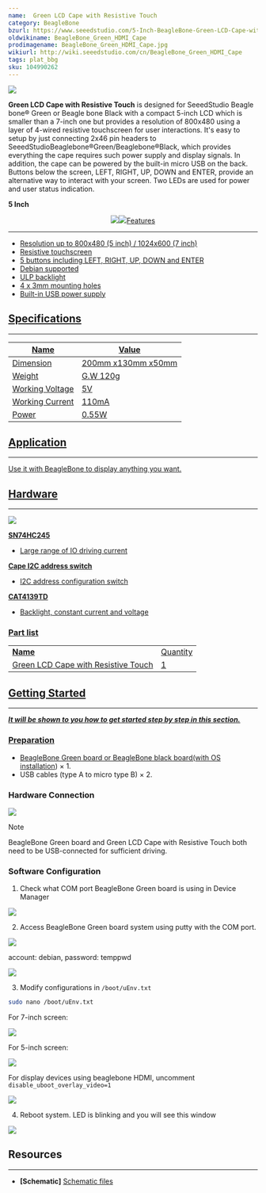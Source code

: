 ```yaml
---
name:  Green LCD Cape with Resistive Touch
category: BeagleBone
bzurl: https://www.seeedstudio.com/5-Inch-BeagleBone-Green-LCD-Cape-with-Resistive-Touch-p-2642.html
oldwikiname: BeagleBone_Green_HDMI_Cape
prodimagename: BeagleBone_Green_HDMI_Cape.jpg
wikiurl: http://wiki.seeedstudio.com/cn/BeagleBone_Green_HDMI_Cape
tags: plat_bbg
sku: 104990262
---
```


![](https://www.seeedstudio.site/media/catalog/product/cache/ef3164306500b1080e8560b2e8b5cc0f/h/t/httpsstatics3.seeedstudio.comseeedimg2016-08ddkssqrw2lfthpq0phlecp1r.jpg)


**Green LCD Cape with Resistive Touch** is designed for SeeedStudio Beagle bone® Green or Beagle bone Black with a compact 5-inch LCD which is smaller than a 7-inch one but provides a resolution of 800x480 using a layer of 4-wired resistive touchscreen for user interactions. It's easy to setup by just connecting 2x46 pin headers to SeeedStudioBeaglebone®Green/Beaglebone®Black, which provides everything the cape requires such power supply and display signals. In addition, the cape can be powered by the built-in micro USB on the back. Buttons below the screen, LEFT, RIGHT, UP, DOWN and ENTER, provide an alternative way to interact with your screen. Two LEDs are used for power and user status indication.


**5 Inch**

<p style="text-align:center"><a href="https://www.seeedstudio.com/5-Inch-BeagleBone-Green-LCD-Cape-with-Resistive-Touch-p-2642.html" target="_blank"><img src="https://files.seeedstudio.com/wiki/Seeed-WiKi/docs/images/300px-Get_One_Now_Banner-ragular.png /></a></p>


**7 Inch**

<p style="text-align:center"><a href="https://www.seeedstudio.com/7-Inch-BeagleBone-Green-LCD-Cape-with-Resistive-Touch-p-2643.html" target="_blank"><img src="https://files.seeedstudio.com/wiki/Seeed-WiKi/docs/images/300px-Get_One_Now_Banner-ragular.png /></a></p>



## Features

--------

- Resolution up to 800x480 (5 inch)  /   1024x600 (7 inch)
- Resistive touchscreen
- 5 buttons including LEFT, RIGHT, UP, DOWN and ENTER
- Debian supported
- ULP backlight
- 4 x 3mm mounting holes
- Built-in USB power supply

## Specifications

-------------

| Name                | Value                                                                                                  |
|--------------------------|--------------------------------------------------------------------------------------------------------|
| Dimension            | 200mm x130mm x50mm                                                                                              |
| Weight | G.W 120g                                  |
|Working Voltage|5V |
|Working Current|110mA |
|Power|0.55W |


## Application

-----------------

Use it with BeagleBone to display anything you want.

## Hardware
-----------------

![](https://www.seeedstudio.site/media/catalog/product/cache/ef3164306500b1080e8560b2e8b5cc0f/h/t/httpsstatics3.seeedstudio.comseeedimg2016-08za8h5rzwtbm1lq3n3oydkcxp.jpg)


**SN74HC245**

   - Large range of IO driving current

**Cape I2C address switch**

   - I2C address configuration switch

**CAT4139TD**

   - Backlight, constant current and voltage


### Part list

|                            |          |
|----------------------------|----------|
| **Name**             | Quantity |
|  Green LCD Cape with Resistive Touch | 1        |

## Getting Started
-----------

***It will be shown to you how to get started step by step in this section.***

### Preparation

- BeagleBone Green board or BeagleBone black board(with OS [installation](http://beagleboard.org/getting-started)) × 1.
- USB cables (type A to micro type B) × 2.

### Hardware Connection

![](https://www.seeedstudio.site/media/catalog/product/cache/ef3164306500b1080e8560b2e8b5cc0f/h/t/httpsstatics3.seeedstudio.comseeedimg2016-086yqt2uwelst8w5mwuaklys12.jpg)

<div class="admonition note">
<p class="admonition-title">Note</p>

BeagleBone Green board and Green LCD Cape with Resistive Touch both need to be USB-connected for sufficient driving.

</div>

### Software Configuration

1. Check what COM port BeagleBone Green board is using in Device Manager

![](https://files.seeedstudio.com/wiki/BBG-LCD-Cape-with-Resistive-Touch/img/com-show.png)

2. Access BeagleBone Green board system using putty with the COM port.

![](https://files.seeedstudio.com/wiki/BBG-LCD-Cape-with-Resistive-Touch/img/putty-config.png)

account: debian, password: temppwd

![](https://files.seeedstudio.com/wiki/BBG-LCD-Cape-with-Resistive-Touch/img/BBG-start.png)

3. Modify configurations in `/boot/uEnv.txt `

```bash
sudo nano /boot/uEnv.txt
```

For 7-inch screen:

![](https://files.seeedstudio.com/wiki/BBG-LCD-Cape-with-Resistive-Touch/img/7-inch-config.png)

For 5-inch screen:

![](https://files.seeedstudio.com/wiki/BBG-LCD-Cape-with-Resistive-Touch/img/5-inch-config.png)

For display devices using beaglebone HDMI, uncomment `disable_uboot_overlay_video=1`

![](https://files.seeedstudio.com/wiki/BBG-LCD-Cape-with-Resistive-Touch/img/HDMI-config.png)

4. Reboot system. LED is blinking and you will see this window

![](https://files.seeedstudio.com/wiki/BeagleBone_Green_HDMI_Cape/img/Bbb_vnc.jpg)

## Resources
---------

- **[Schematic]** [Schematic files](http://statics3.seeedstudio.com/assets/file/bazaar/product/5INCH_BBG_00A2_SCH.pdf)


